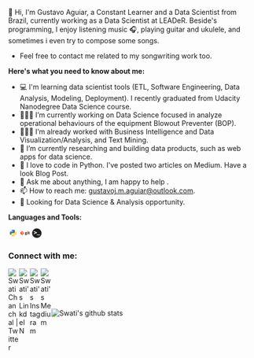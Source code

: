 👋 Hi, I'm Gustavo Aguiar, a Constant Learner and a Data Scientist from Brazil, currently working as a Data Scientist at LEADeR. Beside's programming, I enjoy listening music 🎧, playing guitar and ukulele, and sometimes i even try to compose some songs.
* Feel free to contact me related to my songwriting work too.

**Here's what you need to know about me:**

* 💻 I'm learning data scientist tools (ETL, Software Engineering, Data Analysis, Modeling, Deployment). I recently graduated from Udacity Nanodegree Data Science course.
* 👨🏽‍💻 I’m currently working on Data Science focused in analyze operational behaviours of the equipment Blowout Preventer (BOP).
* 👨🏽‍💻 I’m already worked with Business Intelligence and Data Visualization/Analysis, and Text Mining.
* 🌱 I’m currently researching and building data products, such as web apps for data science.
* 🐍 I love to code in Python. I've posted two articles on Medium. Have a look Blog Post.
* 💬 Ask me about anything, I am happy to help .
* 📫 How to reach me: gustavoj.m.aguiar@outlook.com.
* 💼 Looking for Data Science & Analysis opportunity.

**Languages and Tools:**  

<code><img height="20" src="https://raw.githubusercontent.com/github/explore/80688e429a7d4ef2fca1e82350fe8e3517d3494d/topics/python/python.png"></code>
<code><img height="20" src="https://raw.githubusercontent.com/github/explore/80688e429a7d4ef2fca1e82350fe8e3517d3494d/topics/git/git.png"></code>
<code><img height="20" src="https://raw.githubusercontent.com/github/explore/80688e429a7d4ef2fca1e82350fe8e3517d3494d/topics/terminal/terminal.png"></code>

### Connect with me:
<a href="https://twitter.com/_swatichanchal">
  <img align="left" alt="Swati Chanchal | Twitter" width="22px" src="https://cdn.jsdelivr.net/npm/simple-icons@v3/icons/twitter.svg" />
</a>
<a href="https://www.linkedin.com/in/swati-chanchal/">
  <img align="left" alt="Swati's LinkdeIN" width="22px" src="https://cdn.jsdelivr.net/npm/simple-icons@v3/icons/linkedin.svg" />
</a>
<a href="https://www.instagram.com/swatichanchal/">
  <img align="left" alt="Swati's Instagram" width="22px" src="https://cdn.jsdelivr.net/npm/simple-icons@v3/icons/instagram.svg" />
</a>
<a href="https://medium.com/@swatisinghchanchaluni">
  <img align="left" alt="Swati's Medium" width="22px" src="https://cdn.jsdelivr.net/npm/simple-icons@v3/icons/medium.svg" />
</a>
<br />
<br />
<br />
<br />

![Swati's github stats](https://github-readme-stats.vercel.app/api?username=DataScientist-GustavoAguiar&show_icons=true&hide_border=true&theme=radical)

<!---
DataScientist-GustavoAguiar/DataScientist-GustavoAguiar is a ✨ special ✨ repository because its `README.md` (this file) appears on your GitHub profile.
You can click the Preview link to take a look at your changes.
--->
